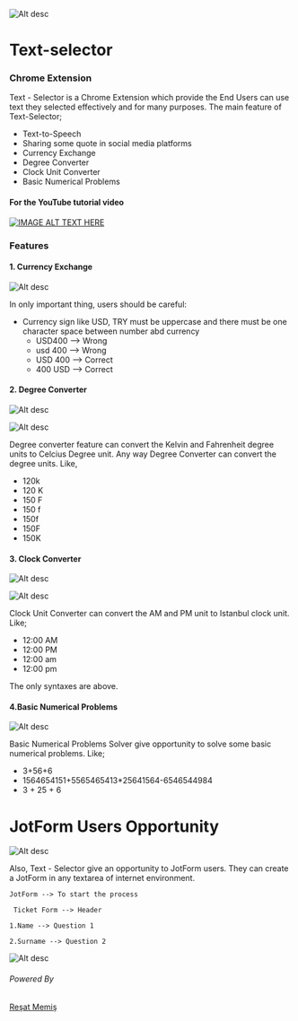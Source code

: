 ![Alt desc](https://github.com/softyak/Text-selector-chr-ext/blob/master/img/logo.png)

# Text-selector

### Chrome Extension

Text - Selector is a Chrome Extension which provide the End Users can use text they selected effectively and for many purposes. The main feature of Text-Selector;

  * Text-to-Speech 
  * Sharing some quote in social media platforms
  * Currency Exchange
  * Degree Converter
  * Clock Unit Converter
  * Basic Numerical Problems
  
  
  #### For the YouTube tutorial video
  
  [![IMAGE ALT TEXT HERE](http://img.youtube.com/vi/AFdGt6ZqxGw/0.jpg)](http://www.youtube.com/watch?v=AFdGt6ZqxGw)


### Features

#### 1. Currency Exchange
 
![Alt desc](https://github.com/softyak/Text-selector-chr-ext/blob/master/img/ce-1.PNG)

In only important thing, users should be careful:
   - Currency sign like USD, TRY must be uppercase and there must be one character space between number abd currency 
      - USD400 --> Wrong
      - usd 400 --> Wrong 
      - USD 400 --> Correct
      - 400 USD --> Correct 
      
#### 2. Degree Converter

![Alt desc](https://github.com/softyak/Text-selector-chr-ext/blob/master/img/dc-1.PNG)

![Alt desc](https://github.com/softyak/Text-selector-chr-ext/blob/master/img/dc-2.PNG)

Degree converter feature can convert the Kelvin and Fahrenheit degree units to Celcius Degree unit.
Any way Degree Converter can convert the degree units. Like, 

  - 120k
  - 120 K
  - 150 F
  - 150 f
  - 150f
  - 150F
  - 150K
  
#### 3. Clock Converter

![Alt desc](https://github.com/softyak/Text-selector-chr-ext/blob/master/img/cc-1.PNG)

![Alt desc](https://github.com/softyak/Text-selector-chr-ext/blob/master/img/cc-2.PNG)

Clock Unit Converter can convert the AM and PM unit to Istanbul clock unit. Like;

   - 12:00 AM
   - 12:00 PM
   - 12:00 am
   - 12:00 pm

The only syntaxes are above.

#### 4.Basic Numerical Problems

![Alt desc](https://github.com/softyak/Text-selector-chr-ext/blob/master/img/bm.PNG)

Basic Numerical Problems Solver give opportunity to solve some basic numerical problems. Like;

  - 3+56+6
  - 1564654151+5565465413*25641564-6546544984
  - 3 + 25 + 6

# JotForm Users Opportunity

![Alt desc](https://github.com/softyak/Text-selector-chr-ext/blob/master/img/jotform2.png)

Also, Text - Selector give an opportunity to JotForm users. They can create a JotForm in any textarea of internet environment.

```
JotForm --> To start the process
 
 Ticket Form --> Header
 
1.Name --> Question 1

2.Surname --> Question 2

```

![Alt desc](https://github.com/softyak/Text-selector-chr-ext/blob/master/img/podo.gif)


###### Powered By

[Reşat Memiş](https://www.linkedin.com/in/re%C5%9Fat-memi%C5%9F-7b9996150/)



